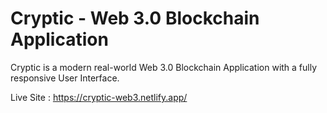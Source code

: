 # Cryptic - Web 3.0 Blockchain Application
Cryptic is a modern real-world Web 3.0 Blockchain Application with a fully responsive User Interface.

Live Site : https://cryptic-web3.netlify.app/
